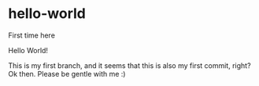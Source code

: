 # hello-world
First time here


Hello World!

This is my first branch, and it seems that this is also my first commit, right? Ok then. Please be gentle with me :)
